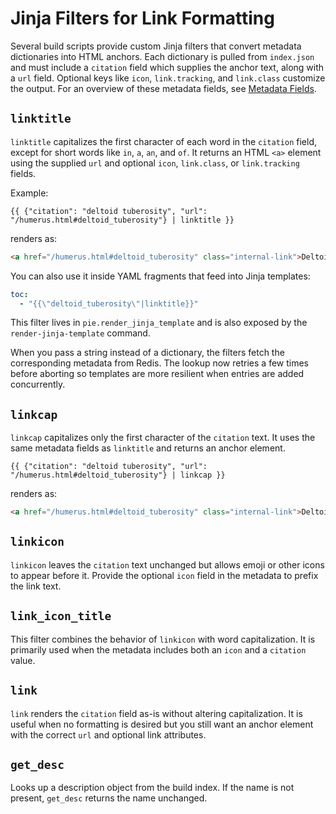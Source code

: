 # Jinja Filters for Link Formatting

Several build scripts provide custom Jinja filters that convert metadata
dictionaries into HTML anchors. Each dictionary is pulled from
`index.json` and must include a `citation` field which supplies the anchor
text, along with a `url` field. Optional keys like `icon`,
`link.tracking`, and `link.class` customize the output.  For an overview of
these metadata fields, see [Metadata Fields](metadata-fields.md).

## `linktitle`

`linktitle` capitalizes the first character of each word in the
`citation` field, except for short words like `in`, `a`, `an`, and `of`.
It returns an HTML `<a>` element using the supplied `url` and optional
`icon`, `link.class`, or `link.tracking` fields.

Example:

```jinja
{{ {"citation": "deltoid tuberosity", "url": "/humerus.html#deltoid_tuberosity"} | linktitle }}
```

renders as:

```html
<a href="/humerus.html#deltoid_tuberosity" class="internal-link">Deltoid Tuberosity</a>
```

You can also use it inside YAML fragments that feed into Jinja templates:

```yaml
toc:
  - "{{\"deltoid_tuberosity\"|linktitle}}"
```

This filter lives in `pie.render_jinja_template` and is also exposed by the
`render-jinja-template` command.

When you pass a string instead of a dictionary, the filters fetch the
corresponding metadata from Redis. The lookup now retries a few times before
aborting so templates are more resilient when entries are added concurrently.

## `linkcap`

`linkcap` capitalizes only the first character of the `citation` text. It uses
the same metadata fields as `linktitle` and returns an anchor element.

```jinja
{{ {"citation": "deltoid tuberosity", "url": "/humerus.html#deltoid_tuberosity"} | linkcap }}
```

renders as:

```html
<a href="/humerus.html#deltoid_tuberosity" class="internal-link">Deltoid tuberosity</a>
```

## `linkicon`

`linkicon` leaves the `citation` text unchanged but allows emoji or other icons
to appear before it. Provide the optional `icon` field in the metadata to prefix
the link text.

## `link_icon_title`

This filter combines the behavior of `linkicon` with word capitalization. It is
primarily used when the metadata includes both an `icon` and a `citation`
value.

## `link`

`link` renders the `citation` field as-is without altering capitalization.
It is useful when no formatting is desired but you still want an anchor
element with the correct `url` and optional link attributes.

## `get_desc`

Looks up a description object from the build index. If the name is not present,
`get_desc` returns the name unchanged.
